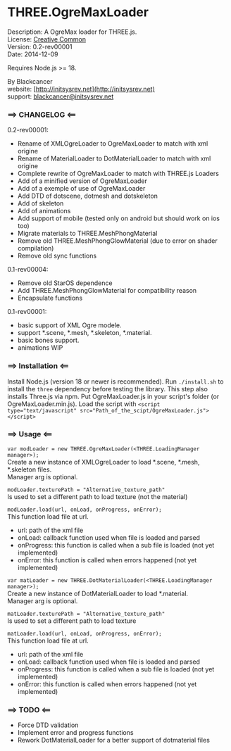 THREE.OgreMaxLoader  
==========  
  
Description: A OgreMax loader for THREE.js.  
License: [Creative Common](http://creativecommons.org/licenses/by/3.0/legalcode)  
Version: 0.2-rev00001  
Date: 2014-12-09

Requires Node.js >= 18.
  
By Blackcancer  
website: [http://initsysrev.net](http://initsysrev.net)  
support: [blackcancer@initsysrev.net](mailto:blackcancer@initsysrev.net)  
  
### ==> CHANGELOG <==  
0.2-rev00001:  
-	Rename of XMLOgreLoader to OgreMaxLoader to match with xml origine  
-	Rename of MaterialLoader to DotMaterialLoader to match with xml origine  
-	Complete rewrite of OgreMaxLoader to match with THREE.js Loaders  
-	Add of a minified version of OgreMaxLoader  
-	Add of a exemple of use of OgreMaxLoader  
-	Add DTD of dotscene, dotmesh and dotskeleton  
-	Add of skeleton  
-	Add of animations  
-	Add support of mobile (tested only on android but should work on ios too)  
-	Migrate materials to THREE.MeshPhongMaterial  
-	Remove old THREE.MeshPhongGlowMaterial (due to error on shader compilation)  
-	Remove old sync functions  
  
0.1-rev00004:  
-	Remove old StarOS dependence  
-	Add THREE.MeshPhongGlowMaterial for compatibility reason  
-	Encapsulate functions  
  
0.1-rev00001:  
-	basic support of XML Ogre modele.  
-	support *.scene, *.mesh, *.skeleton, *.material.  
-	basic bones support.  
-	animations WIP  
  
  
### ==> Installation <==
Install Node.js (version 18 or newer is recommended).
Run `./install.sh` to install the `three` dependency before testing the library. This step also installs Three.js via npm.
Put OgreMaxLoader.js in your script's folder (or OgreMaxLoader.min.js).
Load the script with
`<script type="text/javascript" src="Path_of_the_scipt/OgreMaxLoader.js"></script>`
  
  
### ==> Usage <==
`var modLoader = new THREE.OgreMaxLoader(<THREE.LoadingManager manager>);`  
Create a new instance of XMLOgreLoader to load *.scene, *.mesh, *.skeleton files.  
Manager arg is optional.  
  
`modLoader.texturePath = "Alternative_texture_path"`  
Is used to set a different path to load texture (not the material)  
  
`modLoader.load(url, onLoad, onProgress, onError);`  
This function load file at url.  
-	url: path of the xml file  
-	onLoad: callback function used when file is loaded and parsed  
-	onProgress: this function is called when a sub file is loaded (not yet implemented)  
-	onError: this function is called when errors happened (not yet implemented)  
  
  
`var matLoader = new THREE.DotMaterialLoader(<THREE.LoadingManager manager>);`  
Create a new instance of DotMaterialLoader to load *.material.  
Manager arg is optional.  
  
`matLoader.texturePath = "Alternative_texture_path"`  
Is used to set a different path to load texture  
  
`matLoader.load(url, onLoad, onProgress, onError);`  
This function load file at url.  
-	url: path of the xml file  
-	onLoad: callback function used when file is loaded and parsed  
-	onProgress: this function is called when a sub file is loaded (not yet implemented)  
-	onError: this function is called when errors happened (not yet implemented)  
  
  
### ==> TODO <==  
-	Force DTD validation  
-	Implement error and progress functions  
-	Rework DotMaterialLoader for a better support of dotmaterial files  
